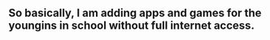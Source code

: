 ## So basically, I am adding apps and games for the youngins in school without full internet access.

